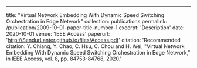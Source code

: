 ---
title: "Virtual Network Embedding With Dynamic Speed Switching Orchestration in Edge Network"
collection: publications
permalink: /publication/2009-10-01-paper-title-number-1
excerpt: 'Description'
date: 2020-10-01
venue: 'IEEE Access'
paperurl: 'http://SendurLanter.github.io/files/Access.pdf'
citation: 'Recommended citation: Y. Chiang, Y. Chao, C. Hsu, C. Chou and H. Wei, "Virtual Network Embedding With Dynamic Speed Switching Orchestration in Edge Network," in IEEE Access, vol. 8, pp. 84753-84768, 2020.'